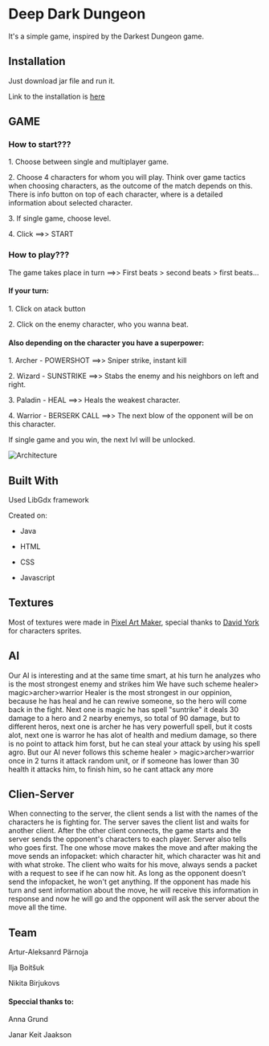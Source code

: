 <h1>Deep Dark Dungeon</h1>

<p>It's a simple game, inspired by the Darkest Dungeon game.</p>

<h2>Installation</h2>

<p>Just download jar file and run it.</p>
<p>Link to the installation is <a href="https://drive.google.com/file/d/143r8EWtxTJ7-jzCPyJFsUYbPk79WOdrV/view">here</a></p>

<h2>GAME</h2>
<h3>How to start???</h3>
<p>1. Choose between single and multiplayer game.</p>
<p>2. Сhoose 4 characters for whom you will play. Think over game tactics when choosing characters, as the outcome of the match depends on this. There is info button on top of each character, where is a detailed information about selected character.</p>
<p>3. If single game, choose level.</p>
<p>4. Click ==&gt;&gt; START</p>
<h3>How to play???</h3>
<p>The game takes place in turn ==&gt;&gt; First beats &gt; second beats &gt; first beats...</p>
<h4>If your turn:</h4>
<p>1. Click on atack button</p>
<p>2. Click on the enemy character, who you wanna beat.</p>
<h4>Also depending on the character you have a superpower:</h4>
<p>1. Archer - POWERSHOT ==&gt;&gt; Sniper strike, instant kill</p>
<p>2. Wizard - SUNSTRIKE ==&gt;&gt; Stabs the enemy and his neighbors on left and right.</p>
<p>3. Paladin - HEAL ==&gt;&gt; Heals the weakest character.</p>
<p>4. Warrior - BERSERK CALL ==&gt;&gt; The next blow of the opponent will be on this character.</p>
<p>If single game and you win, the next lvl will be unlocked.</p>

<img src="https://media.discordapp.net/attachments/695300436319535174/712687994309443624/unknown.png" alt="Architecture">

<h2>Built With</h2>

<p>Used LibGdx framework</p>
<p>Created on:</p>
<ul>
<li><p>Java</p></li>
<li><p>HTML</p></li>
<li><p>CSS</p></li>
<li><p>Javascript</p></li>
</ul>

<h2>Textures</h2>
<p>Most of textures were made in <a href="http://pixelartmaker.com">Pixel Art Maker</a>, special thanks to <a href="https://www.gamasutra.com/blogs/author/DavidYork/1013700/">David York</a> for characters sprites.</p>

<h2>AI</h2>
<p>Our AI is interesting and at the same time smart, at his turn he analyzes who is the most strongest enemy and strikes him
We have such scheme healer> magic>archer>warrior
Healer is the most strongest in our oppinion, because he has heal and he can rewive someone, so the hero will come back in the fight. Next one is magic he has spell "suntrike" it deals 30 damage to a hero and 2 nearby enemys, so total of 90 damage, but to different heros, next one is archer he has very powerfull spell, but it costs alot, next one is warror he has alot of health and medium damage, so there is no point to attack him forst, but he can steal your attack by using his spell agro.
But our AI never follows this scheme healer > magic>archer>warrior once in 2 turns it attack random unit, or if someone has lower than 30 health it attacks him, to finish him, so he cant attack any more
</p>

<h2>Clien-Server</h2>
<p>When connecting to the server, the client sends a list with the names of the characters he is fighting for. The server saves the client list and waits for another client. After the other client connects, the game starts and the server sends the opponent's characters to each player. Server also tells who goes first. The one whose move makes the move and after making the move sends an infopacket: which character hit, which character was hit and with what stroke. The client who waits for his move, always sends a packet with a request to see if he can now hit. As long as the opponent doesn’t send the infopacket, he won't get anything. If the opponent has made his turn and sent information about the move, he will receive this information in response and now he will go and the opponent will ask the server about the move all the time.
</p>

<h2>Team</h2>

<p>Artur-Aleksanrd Pärnoja</p>
<p>Ilja Boitšuk</p>
<p>Nikita Birjukovs</p>

<h4>Speccial thanks to:</h4>
<p>Anna Grund</p>
<p>Janar Keit Jaakson</p>